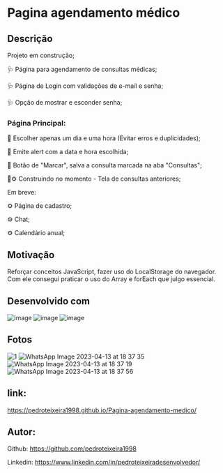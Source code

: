 # Pagina agendamento médico

## Descrição 

Projeto em construção;

🩺 Página para agendamento de consultas médicas;

🩺 Página de Login com validações de e-mail e senha;

🩺 Opção de mostrar e esconder senha;

### Página Principal:

💉 Escolher apenas um dia e uma hora (Evitar erros e duplicidades);

💉 Emite alert com a data e hora escolhida;

💉 Botão de "Marcar", salva a consulta marcada na aba "Consultas";

💉⚙️ Construindo no momento - Tela de consultas anteriores;

Em breve:

⚙️ Página de cadastro;

⚙️ Chat; 

⚙️ Calendário anual;

## Motivação

Reforçar conceitos JavaScript, fazer uso do LocalStorage do navegador. Com ele consegui praticar o uso do Array e forEach que julgo essencial. 

## Desenvolvido com

![image](https://user-images.githubusercontent.com/124098830/228688209-dddcd457-c70b-4673-9a37-094e14a0b09e.png)
![image](https://user-images.githubusercontent.com/124098830/228688219-325fcbc4-a36f-41e5-a60e-dafe0045e6e4.png)
![image](https://user-images.githubusercontent.com/124098830/228688228-296088c5-7637-4f55-acd4-dfd2606ce9f5.png)

## Fotos

![1](https://user-images.githubusercontent.com/124098830/230467770-12e76a3e-2b46-477e-912a-7bf394de1c60.jpeg)
![WhatsApp Image 2023-04-13 at 18 37 35](https://user-images.githubusercontent.com/124098830/231888709-37a5a3f6-3387-4aaf-b88b-3db113a53196.jpeg)
![WhatsApp Image 2023-04-13 at 18 37 19](https://user-images.githubusercontent.com/124098830/231888718-daed39e3-6747-4195-9742-d3e5e9c41c89.jpeg)
![WhatsApp Image 2023-04-13 at 18 37 56](https://user-images.githubusercontent.com/124098830/231888704-2654cffc-beaa-4f11-88c3-466cc523093b.jpeg)

## link: 

https://pedroteixeira1998.github.io/Pagina-agendamento-medico/

## Autor:

Github: https://github.com/pedroteixeira1998

Linkedin: https://www.linkedin.com/in/pedroteixeiradesenvolvedor/

